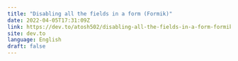 ```yaml
---
title: "Disabling all the fields in a form (Formik)"
date: 2022-04-05T17:31:09Z
link: https://dev.to/atosh502/disabling-all-the-fields-in-a-form-formik-2ec2?utm_medium=RSS&utm_source=news.12bit.vn
site: dev.to
language: English
draft: false
---
```

